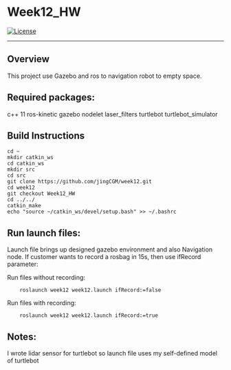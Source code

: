 # Week12_HW
[![License](https://img.shields.io/badge/License-BSD%203--Clause-blue.svg)](https://opensource.org/licenses/BSD-3-Clause)

---
## Overview
This project use Gazebo and ros to navigation robot to empty space.


## Required packages:
c++ 11
ros-kinetic
gazebo
nodelet
laser_filters
turtlebot
turtlebot_simulator


## Build Instructions
```
cd ~
mkdir catkin_ws
cd catkin_ws
mkdir src
cd src
git clone https://github.com/jingCGM/week12.git
cd week12
git checkout Week12_HW
cd ../../
catkin_make
echo "source ~/catkin_ws/devel/setup.bash" >> ~/.bashrc
```

## Run launch files:
Launch file brings up designed gazebo environment and also Navigation node. If customer wants to record a rosbag in 15s, then use ifRecord parameter:

Run files without recording:
```
	roslaunch week12 week12.launch ifRecord:=false
```

Run files with recording:
```
	roslaunch week12 week12.launch ifRecord:=true
```

## Notes:
I wrote lidar sensor for turtlebot so launch file uses my self-defined model of turtlebot
